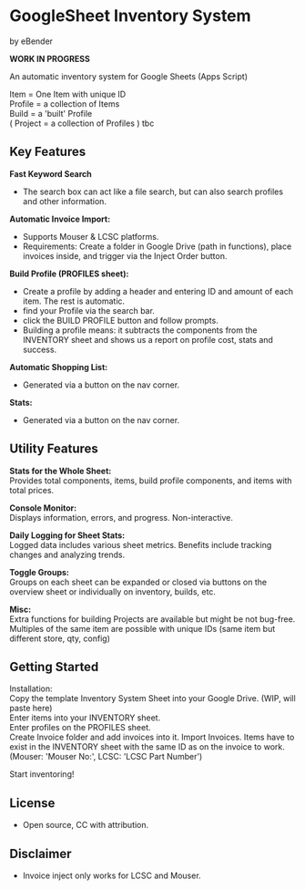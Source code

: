 # GoogleSheet Inventory System
by eBender

**WORK IN PROGRESS**

An automatic inventory system for Google Sheets (Apps Script)  
  

Item = One Item with unique ID  
Profile = a collection of Items  
Build = a 'built' Profile  
( Project = a collection of Profiles ) tbc  


## Key Features
**Fast Keyword Search**
- The search box can act like a file search, but can also search profiles and other information.  
  
**Automatic Invoice Import:**
- Supports Mouser & LCSC platforms.
- Requirements: Create a folder in Google Drive (path in functions), place invoices inside, and trigger via the Inject Order button.
  
**Build Profile (PROFILES sheet):**
- Create a profile by adding a header and entering ID and amount of each item. The rest is automatic.
- find your Profile via the search bar.
- click the BUILD PROFILE button and follow prompts.
- Building a profile means: it subtracts the components from the INVENTORY sheet and shows us a report on profile cost, stats and success.  
  
**Automatic Shopping List:**
- Generated via a button on the nav corner.  

**Stats:**
- Generated via a button on the nav corner.  

  
## Utility Features
**Stats for the Whole Sheet:**  
Provides total components, items, build profile components, and items with total prices.  
  
**Console Monitor:**  
Displays information, errors, and progress. Non-interactive.
  
**Daily Logging for Sheet Stats:**  
Logged data includes various sheet metrics. 
Benefits include tracking changes and analyzing trends.
  
**Toggle Groups:**  
Groups on each sheet can be expanded or closed via buttons on the overview sheet or individually on inventory, builds, etc.
  
**Misc:**  
Extra functions for building Projects are available but might be not bug-free.  
Multiples of the same item are possible with unique IDs (same item but different store, qty, config)

  
## Getting Started
Installation:  
Copy the template Inventory System Sheet into your Google Drive. (WIP, will paste here)  
Enter items into your INVENTORY sheet.  
Enter profiles on the PROFILES sheet.  
Create Invoice folder and add invoices into it. Import Invoices. 
Items have to exist in the INVENTORY sheet with the same ID as on the invoice to work. (Mouser: 'Mouser No:', LCSC: 'LCSC Part Number')

Start inventoring!  


## License
- Open source, CC with attribution.

## Disclaimer
- Invoice inject only works for LCSC and Mouser.
